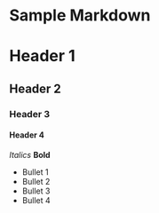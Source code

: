# Sample Markdown

# Header 1
## Header 2
### Header 3
#### Header 4

*Italics*
**Bold**

* Bullet 1
* Bullet 2
* Bullet 3
* Bullet 4